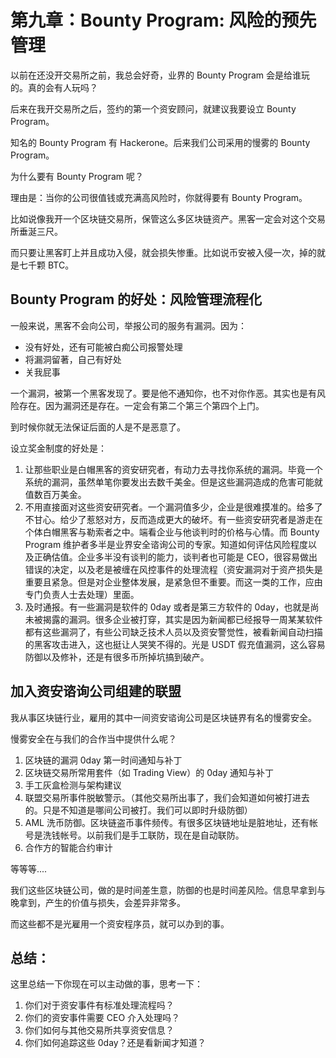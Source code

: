 # 第九章：Bounty Program: 风险的预先管理

以前在还没开交易所之前，我总会好奇，业界的 Bounty Program 会是给谁玩的。真的会有人玩吗？

后来在我开交易所之后，签约的第一个资安顾问，就建议我要设立 Bounty Program。

知名的 Bounty Program 有 Hackerone。后来我们公司采用的慢雾的 Bounty Program。

为什么要有 Bounty Program 呢？

理由是：当你的公司很值钱或充满高风险时，你就得要有 Bounty Program。

比如说像我开一个区块链交易所，保管这么多区块链资产。黑客一定会对这个交易所垂涎三尺。

而只要让黑客盯上并且成功入侵，就会损失惨重。比如说币安被入侵一次，掉的就是七千颗 BTC。

## Bounty Program 的好处：风险管理流程化

一般来说，黑客不会向公司，举报公司的服务有漏洞。因为：

* 没有好处，还有可能被白痴公司报警处理
* 将漏洞留著，自己有好处
* 关我屁事

一个漏洞，被第一个黑客发现了。要是他不通知你，也不对你作恶。其实也是有风险存在。因为漏洞还是存在。一定会有第二个第三个第四个上门。

到时候你就无法保证后面的人是不是恶意了。

设立奖金制度的好处是：

1. 让那些职业是白帽黑客的资安研究者，有动力去寻找你系统的漏洞。毕竟一个系统的漏洞，虽然单笔你要发出去数千美金。但是这些漏洞造成的危害可能就值数百万美金。
2. 不用直接面对这些资安研究者。一个漏洞值多少，企业是很难摸准的。给多了不甘心。给少了惹怒对方，反而造成更大的破坏。有一些资安研究者是游走在个体白帽黑客与勒索者之中。端看企业与他谈判时的价格与心情。而 Bounty Program 维护者多半是业界安全谘询公司的专家。知道如何评估风险程度以及正确估值。企业多半没有谈判的能力，谈判者也可能是 CEO，很容易做出错误的决定，以及老是被缠在风控事件的处理流程（资安漏洞对于资产损失是重要且紧急。但是对企业整体发展，是紧急但不重要。而这一类的工作，应由专门负责人士去处理）里面。
3. 及时通报。有一些漏洞是软件的 0day 或者是第三方软件的 0day，也就是尚未被揭露的漏洞。很多企业被打穿，其实是因为新闻都已经报导一周某某软件都有这些漏洞了，有些公司缺乏技术人员以及资安警觉性，被看新闻自动扫描的黑客攻击进入，这也挺让人哭笑不得的。光是 USDT 假充值漏洞，这么容易防御以及修补，还是有很多币所掉坑搞到破产。

## 加入资安谘询公司组建的联盟

我从事区块链行业，雇用的其中一间资安谘询公司是区块链界有名的慢雾安全。

慢雾安全在与我们的合作当中提供什么呢？

1. 区块链的漏洞 0day 第一时间通知与补丁
2. 区块链交易所常用套件（如 Trading View）的 0day 通知与补丁
3. 手工灰盒检测与架构建议
4. 联盟交易所事件脱敏警示。（其他交易所出事了，我们会知道如何被打进去的。只是不知道是哪间公司被打。我们可以即时升级防御）
5. AML 洗币防御。区块链盗币事件频传。有很多区块链地址是脏地址，还有帐号是洗钱帐号。以前我们是手工联防，现在是自动联防。
6. 合作方的智能合约审计

等等等....

我们这些区块链公司，做的是时间差生意，防御的也是时间差风险。信息早拿到与晚拿到，产生的价值与损失，会差异非常多。

而这些都不是光雇用一个资安程序员，就可以办到的事。


## 总结：

这里总结一下你现在可以主动做的事，思考一下：

1. 你们对于资安事件有标准处理流程吗？
2. 你们的资安事件需要 CEO 介入处理吗？
3. 你们如何与其他交易所共享资安信息？
4. 你们如何追踪这些 0day？还是看新闻才知道？
